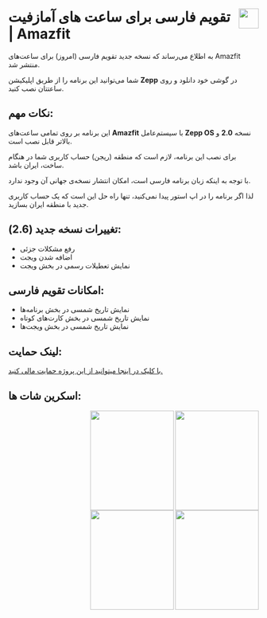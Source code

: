 # <img align="right" width="40" height="40" src="https://github.com/amirrouhandeh/ZeppOS/assets/3074871/cdf81d72-c4a5-4596-a36a-907423cdb790"> تقویم فارسی برای ساعت های آمازفیت | Amazfit 

به اطلاع می‌رساند که نسخه جدید تقویم فارسی (امروز) برای ساعت‌های Amazfit منتشر شد.

شما می‌توانید این برنامه را از طریق اپلیکیشن **Zepp** در گوشی خود دانلود و روی ساعتتان نصب کنید.

## نکات مهم:

این برنامه بر روی تمامی ساعت‌های **Amazfit** با سیستم‌عامل **Zepp OS** نسخه **2.0** و بالاتر قابل نصب است.

برای نصب این برنامه، لازم است که منطقه (ریجن) حساب کاربری شما در هنگام ساخت، ایران باشد.

با توجه به اینکه زبان برنامه فارسی است، امکان انتشار نسخه‌ی جهانی آن وجود ندارد.

لذا اگر برنامه را در اپ استور پیدا نمی‌کنید، تنها راه حل این است که یک حساب کاربری جدید با منطقه ایران بسازید.

## تغییرات نسخه جدید (2.6):

- رفع مشکلات جزئی
- اضافه شدن ویجت
- نمایش تعطیلات رسمی در بخش ویجت

## امکانات تقویم فارسی:

- نمایش تاریخ شمسی در بخش برنامه‌ها
- نمایش تاریخ شمسی در بخش کارت‌های کوتاه
- نمایش تاریخ شمسی در بخش ویجت‌ها

## لینک حمایت:
[با کلیک در اینجا میتوانید از این پروژه حمایت مالی کنید.](https://daramet.com/amirrouhandeh)

## اسکرین شات ها:
<img align="right" width="168" height="200" src="https://github.com/amirrouhandeh/ZeppOS/assets/3074871/0330cc94-7012-41e9-a6e3-49a9ba16237e">
<img align="right" width="168" height="200" src="https://github.com/amirrouhandeh/ZeppOS/assets/3074871/58610be9-ff0d-41ca-9af1-837d4e69a5ea">
<img align="right" width="168" height="200" src="https://github.com/amirrouhandeh/ZeppOS/assets/3074871/8b9eea81-f460-4b6f-be96-02d39ec5b528">
<img align="right" width="168" height="200" src="https://github.com/amirrouhandeh/ZeppOS/assets/3074871/6a6ba6c8-0860-41dc-ba71-825b5cc8c63d">
